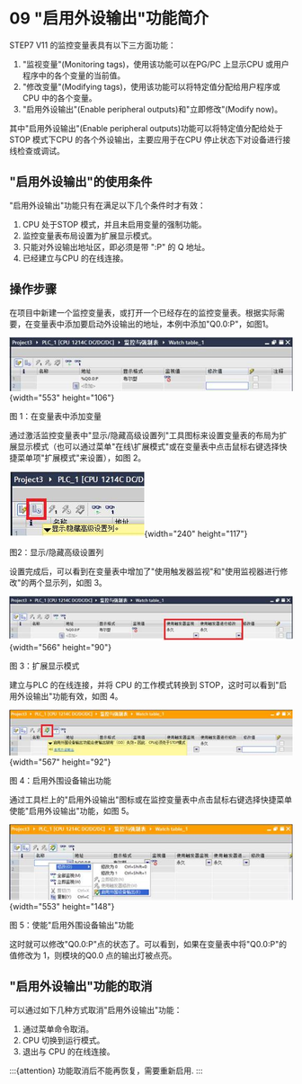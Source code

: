# 09 "启用外设输出"功能简介 

STEP7 V11 的监控变量表具有以下三方面功能：

1.  "监视变量"(Monitoring tags)，使用该功能可以在PG/PC
    上显示CPU 或用户程序中的各个变量的当前值。
2.  "修改变量"(Modifying
    tags)，使用该功能可以将特定值分配给用户程序或CPU
    中的各个变量。
3.  "启用外设输出"(Enable peripheral
    outputs)和"立即修改"(Modify now)。

其中"启用外设输出"(Enable peripheral
outputs)功能可以将特定值分配给处于STOP 模式下CPU
的各个外设输出，主要应用于在CPU
停止状态下对设备进行接线检查或调试。

## "启用外设输出"的使用条件

"启用外设输出"功能只有在满足以下几个条件时才有效：

1.  CPU 处于STOP 模式，并且未启用变量的强制功能。
2.  监控变量表布局设置为扩展显示模式。
3.  只能对外设输出地址区，即必须是带 ":P" 的 Q
    地址。
4.  已经建立与CPU 的在线连接。

## 操作步骤

在项目中新建一个监控变量表，或打开一个已经存在的监控变量表。根据实际需要，在变量表中添加要启动外设输出的地址，本例中添加"Q0.0:P"，如图1。　

![](images/09-01.jpg){width="553" height="106"}

图 1：在变量表中添加变量

通过激活监控变量表中"显示/隐藏高级设置列"工具图标来设置变量表的布局为扩展显示模式（也可以通过菜单"在线\\扩展模式"或在变量表中点击鼠标右键选择快捷菜单项"扩展模式"来设置），如图
2。

![](images/09-02.jpg){width="240" height="117"}

图2：显示/隐藏高级设置列

设置完成后，可以看到在变量表中增加了"使用触发器监视"和"使用监视器进行修改"的两个显示列，如图
3。

![](images/09-03.jpg){width="566" height="90"}

图 3：扩展显示模式

建立与PLC 的在线连接，并将 CPU 的工作模式转换到
STOP，这时可以看到"启用外设输出"功能有效，如图 4。

![](images/09-04.jpg){width="567" height="92"}

图 4：启用外围设备输出功能

通过工具栏上的"启用外设输出"图标或在监控变量表中点击鼠标右键选择快捷菜单使能"启用外设输出"功能，如图
5。

![](images/09-05.jpg){width="553" height="148"}

图 5：使能"启用外围设备输出"功能

这时就可以修改"Q0.0:P"点的状态了。可以看到，如果在变量表中将"Q0.0:P"的值修改为
1，则模块的Q0.0 点的输出灯被点亮。

## "启用外设输出"功能的取消

可以通过如下几种方式取消"启用外设输出"功能：

1.  通过菜单命令取消。
2.  CPU 切换到运行模式。
3.  退出与 CPU 的在线连接。

:::{attention}
功能取消后不能再恢复，需要重新启用.
:::
